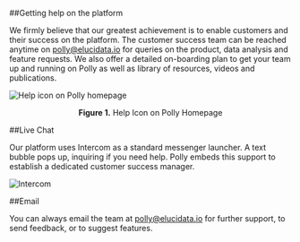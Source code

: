 ##Getting help on the platform

We firmly believe that our greatest achievement is to enable customers and their success on the platform. The customer success team can be reached anytime on [polly@elucidata.io](mailto:polly.support@elucidata.io) for queries on the product, data analysis and feature requests. We also offer a detailed on-boarding plan to get your team up and running on Polly as well as library of resources, videos and publications.

![Help icon on Polly homepage](../img/Home/Help_icon_on_Polly_homepage.png) <center>**Figure 1.** Help Icon on Polly Homepage</center>

##Live Chat

Our platform uses Intercom as a standard messenger launcher. A text bubble pops up, inquiring if you need help. Polly embeds this support to establish a dedicated customer success manager.

![Intercom](../img/Home/Intercom.png) <!-- <center>**Figure 5.** Sample metadata mapping file</center> -->

##Email

You can always email the team at [polly@elucidata.io](mailto:polly.support@elucidata.io) for further support, to send feedback, or to suggest features.
